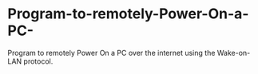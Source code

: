# Program-to-remotely-Power-On-a-PC-
Program to remotely Power On a PC over the internet using the Wake-on-LAN protocol.
